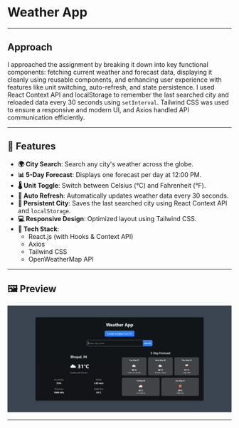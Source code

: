 # Weather App

---

## Approach

I approached the assignment by breaking it down into key functional components: fetching current weather and forecast data, displaying it cleanly using reusable components, and enhancing user experience with features like unit switching, auto-refresh, and state persistence. I used React Context API and localStorage to remember the last searched city and reloaded data every 30 seconds using `setInterval`. Tailwind CSS was used to ensure a responsive and modern UI, and Axios handled API communication efficiently.

---

## 🔧 Features

- **🌍 City Search**: Search any city's weather across the globe.
- **📊 5-Day Forecast**: Displays one forecast per day at 12:00 PM.
- **🌡️ Unit Toggle**: Switch between Celsius (°C) and Fahrenheit (°F).
- **🔁 Auto Refresh**: Automatically updates weather data every 30 seconds.
- **💾 Persistent City**: Saves the last searched city using React Context API and `localStorage`.
- **💻 Responsive Design**: Optimized layout using Tailwind CSS.
- **🚀 Tech Stack**:
  - React.js (with Hooks & Context API)
  - Axios
  - Tailwind CSS
  - OpenWeatherMap API

---

## 🖼️ Preview

![App Screenshot](src/assets/weather_app.png)

---
